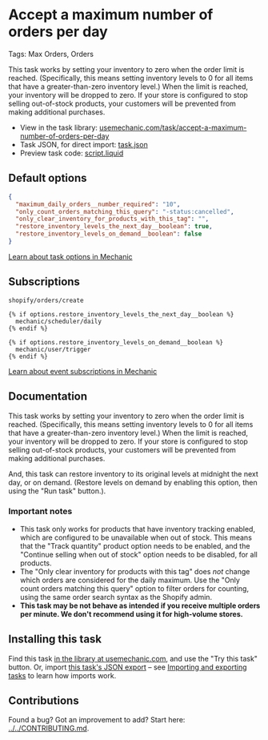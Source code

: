 # Accept a maximum number of orders per day

Tags: Max Orders, Orders

This task works by setting your inventory to zero when the order limit is reached. (Specifically, this means setting inventory levels to 0 for all items that have a greater-than-zero inventory level.) When the limit is reached, your inventory will be dropped to zero. If your store is configured to stop selling out-of-stock products, your customers will be prevented from making additional purchases.

* View in the task library: [usemechanic.com/task/accept-a-maximum-number-of-orders-per-day](https://usemechanic.com/task/accept-a-maximum-number-of-orders-per-day)
* Task JSON, for direct import: [task.json](../../tasks/accept-a-maximum-number-of-orders-per-day.json)
* Preview task code: [script.liquid](./script.liquid)

## Default options

```json
{
  "maximum_daily_orders__number_required": "10",
  "only_count_orders_matching_this_query": "-status:cancelled",
  "only_clear_inventory_for_products_with_this_tag": "",
  "restore_inventory_levels_the_next_day__boolean": true,
  "restore_inventory_levels_on_demand__boolean": false
}
```

[Learn about task options in Mechanic](https://docs.usemechanic.com/article/471-task-options)

## Subscriptions

```liquid
shopify/orders/create

{% if options.restore_inventory_levels_the_next_day__boolean %}
  mechanic/scheduler/daily
{% endif %}

{% if options.restore_inventory_levels_on_demand__boolean %}
  mechanic/user/trigger
{% endif %}
```

[Learn about event subscriptions in Mechanic](https://docs.usemechanic.com/article/408-subscriptions)

## Documentation

This task works by setting your inventory to zero when the order limit is reached. (Specifically, this means setting inventory levels to 0 for all items that have a greater-than-zero inventory level.) When the limit is reached, your inventory will be dropped to zero. If your store is configured to stop selling out-of-stock products, your customers will be prevented from making additional purchases.

And, this task can restore inventory to its original levels at midnight the next day, or on demand. (Restore levels on demand by enabling this option, then using the "Run task" button.).

### Important notes

* ​This task only works for products that have inventory tracking enabled, which are configured to be unavailable when out of stock. This means that the "Track quantity" product option needs to be enabled, and the "Continue selling when out of stock" option needs to be disabled, for all products.
* The "Only clear inventory for products with this tag" does _not_ change which orders are considered for the daily maximum. Use the "Only count orders matching this query" option to filter orders for counting, using the same order search syntax as the Shopify admin.
* **This task may be not behave as intended if you receive multiple orders per minute. We don't recommend using it for high-volume stores.**

## Installing this task

Find this task [in the library at usemechanic.com](https://usemechanic.com/task/accept-a-maximum-number-of-orders-per-day), and use the "Try this task" button. Or, import [this task's JSON export](../../tasks/accept-a-maximum-number-of-orders-per-day.json) – see [Importing and exporting tasks](https://docs.usemechanic.com/article/505-importing-and-exporting-tasks) to learn how imports work.

## Contributions

Found a bug? Got an improvement to add? Start here: [../../CONTRIBUTING.md](../../CONTRIBUTING.md).
